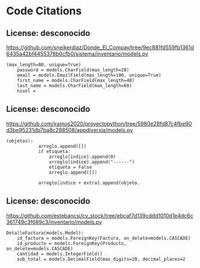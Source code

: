 # Code Citations

## License: desconocido
https://github.com/sneikerdiaz/Donde_El_Compay/tree/9ec881fd559fb1361d6435a42bf4455378b0cfb0/sistema/inventario/models.py

```
(max_length=80, unique=True)
    password = models.CharField(max_length=20)
    email = models.EmailField(max_length=100, unique=True)
    first_name = models.CharField(max_length=40)
    last_name = models.CharField(max_length=60)
    nivel =
```


## License: desconocido
https://github.com/jramos2020/proyectopython/tree/5980e28fd87c4fbe90d3be95231db7ba8c288508/appdiverxia/models.py

```
(objetos):
            arreglo.append([])
            if etiqueta:
                arreglo[indice].append(0)
                arreglo[indice].append("------")
                etiqueta = False
                arreglo.append([])

            arreglo[indice + extra].append(objeto.
```


## License: desconocido
https://github.com/estebancsi/cv_stock/tree/ebcaf7d139cddd1010d1e4dc6c361749c3f689c3/inventario/models.py

```
DetalleFactura(models.Model):
    id_factura = models.ForeignKey(Factura, on_delete=models.CASCADE)
    id_producto = models.ForeignKey(Producto, on_delete=models.CASCADE)
    cantidad = models.IntegerField()
    sub_total = models.DecimalField(max_digits=20, decimal_places=2
```

